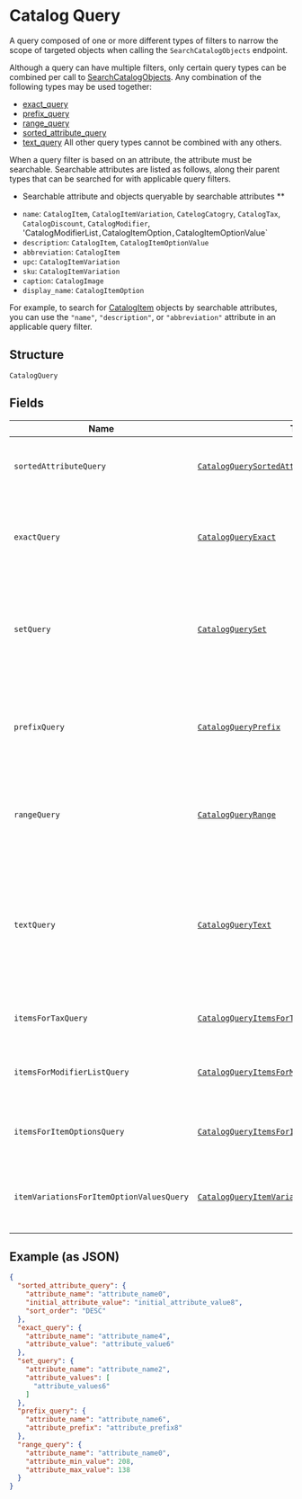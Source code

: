 
# Catalog Query

A query composed of one or more different types of filters to narrow the scope of targeted objects when calling the `SearchCatalogObjects` endpoint.

Although a query can have multiple filters, only certain query types can be combined per call to [SearchCatalogObjects](#endpoint-Catalog-SearchCatalogObjects).
Any combination of the following types may be used together:

- [exact_query](#type-CatalogExactQuery)
- [prefix_query](#type-CatalogPrefixQuery)
- [range_query](#type-CatalogRangeQuery)
- [sorted_attribute_query](#type-CatalogSortedAttribute)
- [text_query](#type-CatalogTextQuery)
  All other query types cannot be combined with any others.

When a query filter is based on an attribute, the attribute must be searchable.
Searchable attributes are listed as follows, along their parent types that can be searched for with applicable query filters.

* Searchable attribute and objects queryable by searchable attributes **

- `name`:  `CatalogItem`, `CatalogItemVariation`, `CatelogCatogry`, `CatalogTax`, `CatalogDiscount`, `CatalogModifier`, 'CatalogModifierList`,`CatalogItemOption`,`CatalogItemOptionValue`
- `description`: `CatalogItem`, `CatalogItemOptionValue`
- `abbreviation`: `CatalogItem`
- `upc`: `CatalogItemVariation`
- `sku`: `CatalogItemVariation`
- `caption`: `CatalogImage`
- `display_name`: `CatalogItemOption`

For example, to search for [CatalogItem](#type-CatalogItem) objects by searchable attributes, you can use
the `"name"`, `"description"`, or `"abbreviation"` attribute in an applicable query filter.

## Structure

`CatalogQuery`

## Fields

| Name | Type | Tags | Description |
|  --- | --- | --- | --- |
| `sortedAttributeQuery` | [`CatalogQuerySortedAttribute`](/doc/models/catalog-query-sorted-attribute.md) | Optional | The query expression to specify the key to sort search results. |
| `exactQuery` | [`CatalogQueryExact`](/doc/models/catalog-query-exact.md) | Optional | The query filter to return the search result by exact match of the specified attribute name and value. |
| `setQuery` | [`CatalogQuerySet`](/doc/models/catalog-query-set.md) | Optional | The query filter to return the search result(s) by exact match of the specified `attribute_name` and any of<br>the `attribute_values`. |
| `prefixQuery` | [`CatalogQueryPrefix`](/doc/models/catalog-query-prefix.md) | Optional | The query filter to return the search result whose named attribute values are prefixed by the specified attribute value. |
| `rangeQuery` | [`CatalogQueryRange`](/doc/models/catalog-query-range.md) | Optional | The query filter to return the search result whose named attribute values fall between the specified range. |
| `textQuery` | [`CatalogQueryText`](/doc/models/catalog-query-text.md) | Optional | The query filter to return the search result whose searchable attribute values contain all of the specified keywords or tokens, independent of the token order or case. |
| `itemsForTaxQuery` | [`CatalogQueryItemsForTax`](/doc/models/catalog-query-items-for-tax.md) | Optional | The query filter to return the items containing the specified tax IDs. |
| `itemsForModifierListQuery` | [`CatalogQueryItemsForModifierList`](/doc/models/catalog-query-items-for-modifier-list.md) | Optional | The query filter to return the items containing the specified modifier list IDs. |
| `itemsForItemOptionsQuery` | [`CatalogQueryItemsForItemOptions`](/doc/models/catalog-query-items-for-item-options.md) | Optional | The query filter to return the items containing the specified item option IDs. |
| `itemVariationsForItemOptionValuesQuery` | [`CatalogQueryItemVariationsForItemOptionValues`](/doc/models/catalog-query-item-variations-for-item-option-values.md) | Optional | The query filter to return the item variations containing the specified item option value IDs. |

## Example (as JSON)

```json
{
  "sorted_attribute_query": {
    "attribute_name": "attribute_name0",
    "initial_attribute_value": "initial_attribute_value8",
    "sort_order": "DESC"
  },
  "exact_query": {
    "attribute_name": "attribute_name4",
    "attribute_value": "attribute_value6"
  },
  "set_query": {
    "attribute_name": "attribute_name2",
    "attribute_values": [
      "attribute_values6"
    ]
  },
  "prefix_query": {
    "attribute_name": "attribute_name6",
    "attribute_prefix": "attribute_prefix8"
  },
  "range_query": {
    "attribute_name": "attribute_name0",
    "attribute_min_value": 208,
    "attribute_max_value": 138
  }
}
```

